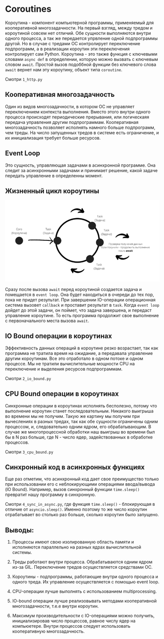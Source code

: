 # Coroutines

Короутина - компонент компьютерной программы, применяемый для кооперативной многозадачности. На первый взгляд, между тредом и короутиной совсем нет отличий. Обе сущности выполняются внутри одного процесса, а так же передается упрвление одной подпрограммы другой. Но в случае с тредами ОС контролирует переключение подпрограмм, а в реализации короутин эти переключения контролирует сам Python. Короутина - это также функция с ключевыми словами `async def` в определении, которую можно вызвать с ключевым словом `await`. Простой вызов подоббной функции без ключевого слова `await` вернет нам эту короутину, объект типа `coroutine`.

Смотри `1_http.py`

## Кооперативная многозадачность

Один из видов многозадачности, в котором ОС не управляет переключением контекста выполнения. Вместо этого внутри одного процесса происходят периодические прерывания, или логическаяя передача управления другим подпрограммам. Кооперативная многозадачность позволяет исполнять намного больше подпрограмм, чем треды. На число запущенных тредов в системе есть ограничение, и их инициализация требует больше ресурсов.

## Event Loop

Это сущность, управляющая задачами в асинхронной программе. Она следит за асинхронными задачами и принимает решение, какой задаче передать управление в определенны момент.

## Жизненный цикл короутины

![lifecycle](/static/coroutine_lifecycle.png)

Сразу после вызова `await` перед короутиной создается задача и помещается в `event loop`. Она будет находиться в очереди до тех пор, пока не придет результат. При завершении IO-операции операционная система вызовет `callback` и проставит результат в `task`. Когда `event loop` дойдет до этой задачи, он поймет, что задача завершена, и передаст управление короутине. То есть программа продолжит свое выполнение с первоначального места вызова `await`.

## IO Bound операции в короутинах

Эффективность данных операций в короутине резко возрастает, так как программа не тратила время на ожидание, а передавала управление другим короутинам. Все это отработало в одном потоке и одном процессе. Мы не тратили вычислительные мощности CPU на переключение и выделения ресурсов подпрограммам.

Смотри `2_io_bound.py`

## CPU Bound операции в короутинах

Синхронные операции в короутинах исполнять бесполезно, потому что выполнение короутин станет последовательным. Никакого выигрыша во времени мы не получим. Такую же картину мы получим при вычеслениях в разных тредах, так как обе сущности ограничены одним процессом, и, следовательно одним ядром, его обрабатывающим. В случае же многопроцессной обработки наш выигрыш во времени был бы в N раз больше, где N - число ядер, задействованных в обработке процессов.

Смотри `3_cpu_bound.py`

## Синхронный код в асинхронных функциях

Еще раз отметим, что асинхронный код дает свое преимущество только при использовании его с неблокирующими операциями ввода/вывода (IO Bound). Например, вызов синхронный функции `time.sleep()` превратит нашу программу в синхронную.

Смотри `4_sync_in_async.py`, где функция `time.sleep()` - блокирующая в отличие от `asyncio.sleep()`. Именно поэтому то же число короутин отрабатывает во столько раз больше, сколько короутин было запущено.

## Выводы:

1. Процессы имеют свою изолированную область памяти и исполняются параллельно на разных ядрах вычислительной системы.

2. Треды работают внутри процесса. Обрабатываются одним ядром из-за GIL. Переключение тредов осуществляется средствами ОС.

3. Короутины - подпрограммы, работающие внутри одного процесса и одного треда. Их управление осуществляется с помощью event loop.

4. CPU-операции лучше выполнять с использованием multiprocessing.

5. IO-bound операции лучше реализовывать методами кооперативной многозадачности, т.е.е внутри короутин.

6. Максимум производительности с IO-операциями можно получить, инициализировав число процессов, равное числу ядер на компьюетере. Внутри процессов следует использовать кооперативную многозадачность.
